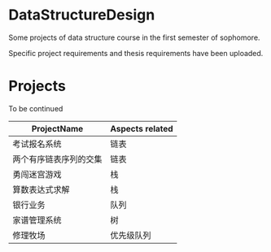 # DataStructureDesign
Some projects of data structure course in the first semester of sophomore.

Specific project requirements and thesis requirements have been uploaded.
# Projects

To be continued

ProjectName|Aspects related 
-|-
考试报名系统|链表
两个有序链表序列的交集|链表
勇闯迷宫游戏|栈
算数表达式求解|栈
银行业务|队列
家谱管理系统|树
修理牧场|优先级队列
